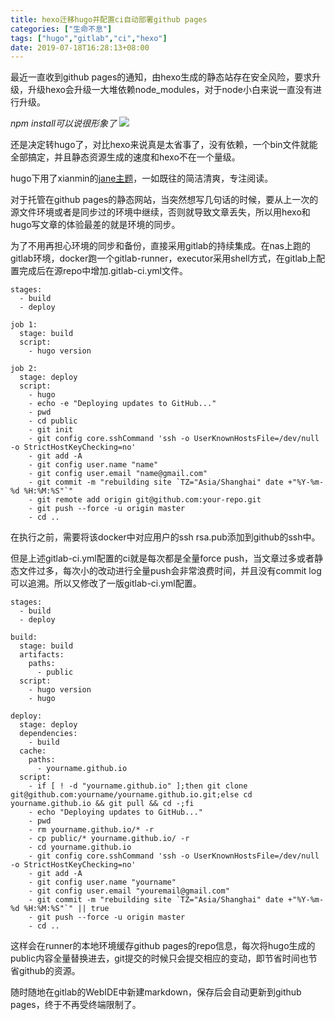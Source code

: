 ```yaml
---
title: hexo迁移hugo并配置ci自动部署github pages
categories: ["生命不息"]
tags: ["hugo","gitlab","ci","hexo"]
date: 2019-07-18T16:28:13+08:00
---
```



最近一直收到github pages的通知，由hexo生成的静态站存在安全风险，要求升级，升级hexo会升级一大堆依赖node_modules，对于node小白来说一直没有进行升级。

*npm install可以说很形象了*
![](https://raw.githubusercontent.com/yongman/i/img/picgo/output.gif)

还是决定转hugo了，对比hexo来说真是太省事了，没有依赖，一个bin文件就能全部搞定，并且静态资源生成的速度和hexo不在一个量级。

hugo下用了xianmin的[jane主题](https://github.com/xianmin/hugo-theme-jane)，一如既往的简洁清爽，专注阅读。

对于托管在github pages的静态网站，当突然想写几句话的时候，要从上一次的源文件环境或者是同步过的环境中继续，否则就导致文章丢失，所以用hexo和hugo写文章的体验最差的就是环境的同步。

为了不用再担心环境的同步和备份，直接采用gitlab的持续集成。在nas上跑的gitlab环境，docker跑一个gitlab-runner，executor采用shell方式，在gitlab上配置完成后在源repo中增加.gitlab-ci.yml文件。

```
stages:
  - build
  - deploy

job 1:
  stage: build
  script:
    - hugo version

job 2:
  stage: deploy
  script:
    - hugo
    - echo -e "Deploying updates to GitHub..."
    - pwd
    - cd public
    - git init
    - git config core.sshCommand 'ssh -o UserKnownHostsFile=/dev/null -o StrictHostKeyChecking=no' 
    - git add -A
    - git config user.name "name"
    - git config user.email "name@gmail.com"
    - git commit -m "rebuilding site `TZ="Asia/Shanghai" date +"%Y-%m-%d %H:%M:%S"`"
    - git remote add origin git@github.com:your-repo.git
    - git push --force -u origin master
    - cd ..
```
在执行之前，需要将该docker中对应用户的ssh rsa.pub添加到github的ssh中。

但是上述gitlab-ci.yml配置的ci就是每次都是全量force push，当文章过多或者静态文件过多，每次小的改动进行全量push会非常浪费时间，并且没有commit log可以追溯。所以又修改了一版gitlab-ci.yml配置。

```
stages:
  - build
  - deploy

build:
  stage: build
  artifacts:
    paths:
      - public
  script:
    - hugo version
    - hugo

deploy:
  stage: deploy
  dependencies:
    - build
  cache:
    paths:
      - yourname.github.io
  script:
    - if [ ! -d "yourname.github.io" ];then git clone git@github.com:yourname/yourname.github.io.git;else cd yourname.github.io && git pull && cd -;fi
    - echo "Deploying updates to GitHub..."
    - pwd
    - rm yourname.github.io/* -r
    - cp public/* yourname.github.io/ -r
    - cd yourname.github.io
    - git config core.sshCommand 'ssh -o UserKnownHostsFile=/dev/null -o StrictHostKeyChecking=no' 
    - git add -A
    - git config user.name "yourname"
    - git config user.email "youremail@gmail.com"
    - git commit -m "rebuilding site `TZ="Asia/Shanghai" date +"%Y-%m-%d %H:%M:%S"`" || true
    - git push --force -u origin master
    - cd ..
```

这样会在runner的本地环境缓存github pages的repo信息，每次将hugo生成的public内容全量替换进去，git提交的时候只会提交相应的变动，即节省时间也节省github的资源。

随时随地在gitlab的WebIDE中新建markdown，保存后会自动更新到github pages，终于不再受终端限制了。

